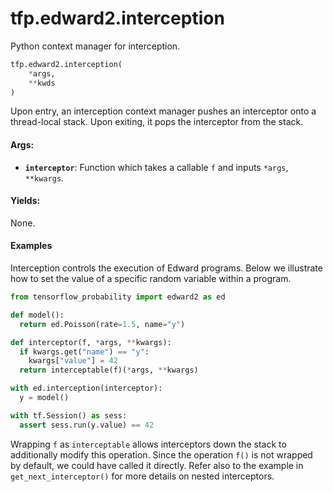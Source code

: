 <div itemscope itemtype="http://developers.google.com/ReferenceObject">
<meta itemprop="name" content="tfp.edward2.interception" />
<meta itemprop="path" content="Stable" />
</div>

# tfp.edward2.interception

Python context manager for interception.

``` python
tfp.edward2.interception(
    *args,
    **kwds
)
```

<!-- Placeholder for "Used in" -->

Upon entry, an interception context manager pushes an interceptor onto a
thread-local stack. Upon exiting, it pops the interceptor from the stack.

#### Args:


* <b>`interceptor`</b>: Function which takes a callable `f` and inputs `*args`,
  `**kwargs`.


#### Yields:

None.


#### Examples

Interception controls the execution of Edward programs. Below we illustrate
how to set the value of a specific random variable within a program.

```python
from tensorflow_probability import edward2 as ed

def model():
  return ed.Poisson(rate=1.5, name="y")

def interceptor(f, *args, **kwargs):
  if kwargs.get("name") == "y":
    kwargs["value"] = 42
  return interceptable(f)(*args, **kwargs)

with ed.interception(interceptor):
  y = model()

with tf.Session() as sess:
  assert sess.run(y.value) == 42
```

Wrapping `f` as `interceptable` allows interceptors down the stack to
additionally modify this operation. Since the operation `f()` is not wrapped
by default, we could have called it directly. Refer also to the example in
`get_next_interceptor()` for more details on nested interceptors.